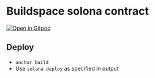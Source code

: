 # Buildspace solona contract

[![Open in Gitpod](https://gitpod.io/button/open-in-gitpod.svg)](https://gitpod.io/#https://github.com/thisisommore/buildspace-solona-contract)

## Deploy

- `anchor build`
- Use `solana deploy` as specified in output
